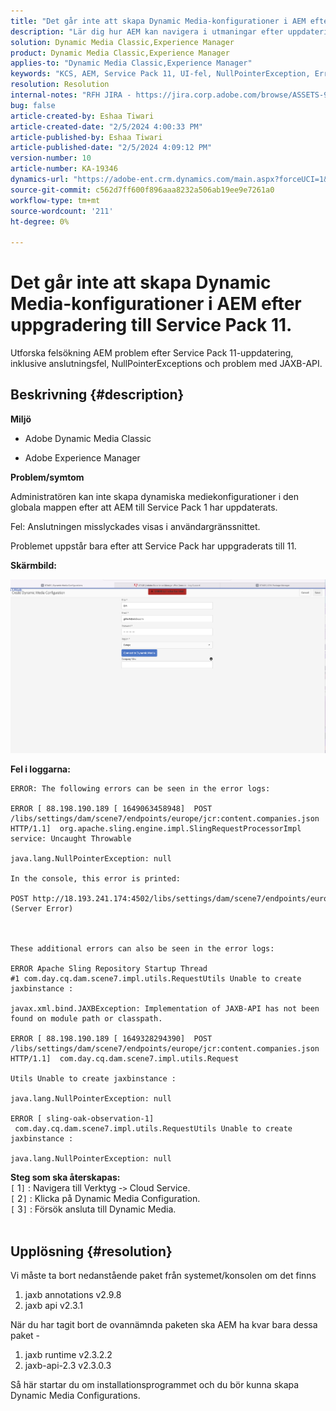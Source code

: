 ```yaml
---
title: "Det går inte att skapa Dynamic Media-konfigurationer i AEM efter uppgradering till Service Pack 11."
description: "Lär dig hur AEM kan navigera i utmaningar efter uppdatering av paket 11."
solution: Dynamic Media Classic,Experience Manager
product: Dynamic Media Classic,Experience Manager
applies-to: "Dynamic Media Classic,Experience Manager"
keywords: "KCS, AEM, Service Pack 11, UI-fel, NullPointerException, Error Logs, JAXBException, Module Path, Cloud Services, Bundles, POST request"
resolution: Resolution
internal-notes: "RFH JIRA - https://jira.corp.adobe.com/browse/ASSETS-9332"
bug: false
article-created-by: Eshaa Tiwari
article-created-date: "2/5/2024 4:00:33 PM"
article-published-by: Eshaa Tiwari
article-published-date: "2/5/2024 4:09:12 PM"
version-number: 10
article-number: KA-19346
dynamics-url: "https://adobe-ent.crm.dynamics.com/main.aspx?forceUCI=1&pagetype=entityrecord&etn=knowledgearticle&id=c531d2ae-3fc4-ee11-9079-6045bd006268"
source-git-commit: c562d7ff600f896aaa8232a506ab19ee9e7261a0
workflow-type: tm+mt
source-wordcount: '211'
ht-degree: 0%

---
```


# Det går inte att skapa Dynamic Media-konfigurationer i AEM efter uppgradering till Service Pack 11.


Utforska felsökning AEM problem efter Service Pack 11-uppdatering, inklusive anslutningsfel, NullPointerExceptions och problem med JAXB-API.

## Beskrivning {#description}


<b>Miljö</b>

- Adobe Dynamic Media Classic

- Adobe Experience Manager

<b>Problem/symtom</b>

Administratören kan inte skapa dynamiska mediekonfigurationer i den globala mappen efter att AEM till Service Pack 1 har uppdaterats.

Fel: Anslutningen misslyckades visas i användargränssnittet.

Problemet uppstår bara efter att Service Pack har uppgraderats till 11.

<b>Skärmbild:</b>

![](assets/___c631d2ae-3fc4-ee11-9079-6045bd006268___.png)

<b>Fel i loggarna:</b>




```
ERROR: The following errors can be seen in the error logs:

ERROR [ 88.198.190.189 [ 1649063458948]  POST /libs/settings/dam/scene7/endpoints/europe/jcr:content.companies.json HTTP/1.1]  org.apache.sling.engine.impl.SlingRequestProcessorImpl service: Uncaught Throwable

java.lang.NullPointerException: null

In the console, this error is printed:

POST http://18.193.241.174:4502/libs/settings/dam/scene7/endpoints/europe/jcr:content.companies.json 500 (Server Error)



These additional errors can also be seen in the error logs:

ERROR Apache Sling Repository Startup Thread #1 com.day.cq.dam.scene7.impl.utils.RequestUtils Unable to create jaxbinstance :

javax.xml.bind.JAXBException: Implementation of JAXB-API has not been found on module path or classpath.

ERROR [ 88.198.190.189 [ 1649328294390]  POST /libs/settings/dam/scene7/endpoints/europe/jcr:content.companies.json HTTP/1.1]  com.day.cq.dam.scene7.impl.utils.Request

Utils Unable to create jaxbinstance :

java.lang.NullPointerException: null

ERROR [ sling-oak-observation-1]  com.day.cq.dam.scene7.impl.utils.RequestUtils Unable to create jaxbinstance :

java.lang.NullPointerException: null
```


<b>Steg som ska återskapas:</b>
<br>`[` 1`]` : Navigera till Verktyg -`>`  Cloud Service.
<br>`[` 2`]` : Klicka på Dynamic Media Configuration.
<br>`[` 3`]` : Försök ansluta till Dynamic Media.  
<br> <br>



## Upplösning {#resolution}


Vi måste ta bort nedanstående paket från systemet/konsolen om det finns

1. jaxb annotations v2.9.8
2. jaxb api v2.3.1


När du har tagit bort de ovannämnda paketen ska AEM ha kvar bara dessa paket -

1. jaxb runtime v2.3.2.2
2. jaxb-api-2.3 v2.3.0.3


Så här startar du om installationsprogrammet och du bör kunna skapa Dynamic Media Configurations.

